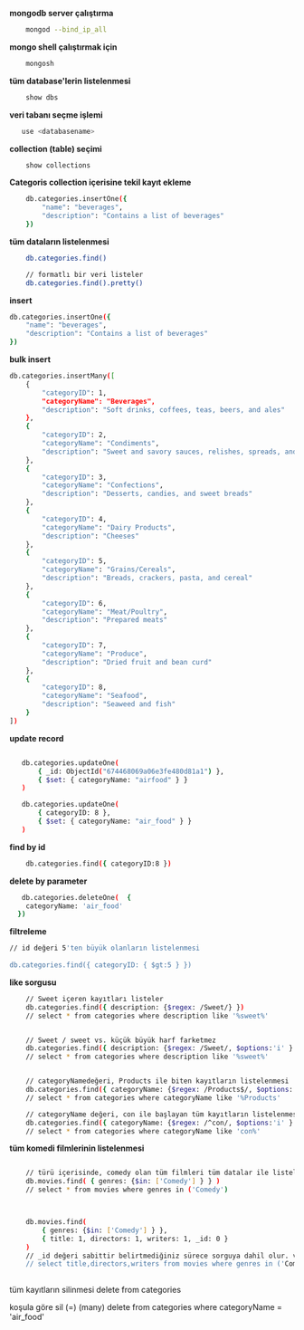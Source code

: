**mongodb server çalıştırma**
```bash
    mongod --bind_ip_all
```

**mongo shell çalıştırmak için**
```bash
    mongosh
```


**tüm database'lerin listelenmesi**
```bash
    show dbs
```

**veri tabanı seçme işlemi**
```bash
   use <databasename>
```

**collection (table) seçimi**
```bash
    show collections
```

**Categoris collection içerisine tekil kayıt ekleme**
```bash
    db.categories.insertOne({
        "name": "beverages",
        "description": "Contains a list of beverages"
    })
```

**tüm dataların listelenmesi**
```bash 
    db.categories.find()

    // formatlı bir veri listeler
    db.categories.find().pretty()
```


**insert**

```bash 
db.categories.insertOne({
    "name": "beverages",
    "description": "Contains a list of beverages"
})
```

**bulk insert**

```bash 
db.categories.insertMany([
    {
        "categoryID": 1,
        "categoryName": "Beverages",
        "description": "Soft drinks, coffees, teas, beers, and ales"
    },
    {
        "categoryID": 2,
        "categoryName": "Condiments",
        "description": "Sweet and savory sauces, relishes, spreads, and seasonings"
    },
    {
        "categoryID": 3,
        "categoryName": "Confections",
        "description": "Desserts, candies, and sweet breads"
    },
    {
        "categoryID": 4,
        "categoryName": "Dairy Products",
        "description": "Cheeses"
    },
    {
        "categoryID": 5,
        "categoryName": "Grains/Cereals",
        "description": "Breads, crackers, pasta, and cereal"
    },
    {
        "categoryID": 6,
        "categoryName": "Meat/Poultry",
        "description": "Prepared meats"
    },
    {
        "categoryID": 7,
        "categoryName": "Produce",
        "description": "Dried fruit and bean curd"
    },
    {
        "categoryID": 8,
        "categoryName": "Seafood",
        "description": "Seaweed and fish"
    }
])
```
 

 **update record**

 ```bash

    db.categories.updateOne(
        { _id: ObjectId("674468069a06e3fe480d81a1") },
        { $set: { categoryName: "airfood" } }
    )

    db.categories.updateOne(
        { categoryID: 8 },
        { $set: { categoryName: "air_food" } }
    )
 ```

 **find by id**
```bash 
    db.categories.find({ categoryID:8 })
```


**delete by parameter**
```bash
   db.categories.deleteOne(  { 
    categoryName: 'air_food'
  })
```


**filtreleme**
```bash
// id değeri 5'ten büyük olanların listelenmesi
 
db.categories.find({ categoryID: { $gt:5 } })

```


**like sorgusu**
```bash
    // Sweet içeren kayıtları listeler
    db.categories.find({ description: {$regex: /Sweet/} })
    // select * from categories where description like '%sweet%'


    // Sweet / sweet vs. küçük büyük harf farketmez 
    db.categories.find({ description: {$regex: /Sweet/, $options:'i' } }) 
    // select * from categories where description like '%sweet%'


    // categoryNamedeğeri, Products ile biten kayıtların listelenmesi
    db.categories.find({ categoryName: {$regex: /Products$/, $options:'i' } }) 
    // select * from categories where categoryName like '%Products'

    // categoryName değeri, con ile başlayan tüm kayıtların listelenmesi
    db.categories.find({ categoryName: {$regex: /^con/, $options:'i' } }) 
    // select * from categories where categoryName like 'con%'

```





**tüm komedi filmlerinin listelenmesi**
```bash

    // türü içerisinde, comedy olan tüm filmleri tüm datalar ile listeler.
    db.movies.find( { genres: {$in: ['Comedy'] } } )
    // select * from movies where genres in ('Comedy')



    db.movies.find(
        { genres: {$in: ['Comedy'] } },
        { title: 1, directors: 1, writers: 1, _id: 0 } 
    )
    // _id değeri sabittir belirtmediğiniz sürece sorguya dahil olur. var sayılan değer 1'dir, 0 olarak işaretlerseniz gelmeyecektir.
    // select title,directors,writers from movies where genres in ('Comedy')
    

```


tüm kayıtların silinmesi
delete from categories 

koşula göre sil (=) (many)
delete from categories where categoryName = 'air_food'
